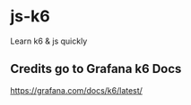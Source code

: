 # js-k6
Learn k6 &amp; js quickly

## Credits go to Grafana k6 Docs
https://grafana.com/docs/k6/latest/
